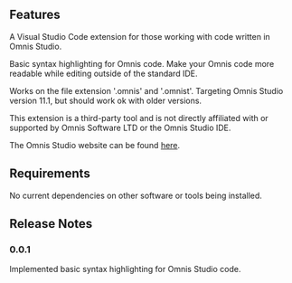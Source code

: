 ## Features

A Visual Studio Code extension for those working with code written in Omnis Studio.

Basic syntax highlighting for Omnis code. Make your Omnis code more readable while editing outside of the standard IDE.

Works on the file extension '.omnis' and '.omnist'. Targeting Omnis Studio version 11.1, but should work ok with older versions.

This extension is a third-party tool and is not directly affiliated with or supported by Omnis Software LTD or the Omnis Studio IDE.

The Omnis Studio website can be found [here](https://www.omnis.net/).

## Requirements

No current dependencies on other software or tools being installed.

## Release Notes

### 0.0.1

Implemented basic syntax highlighting for Omnis Studio code. 
